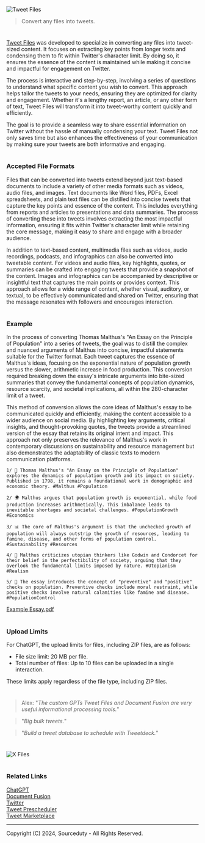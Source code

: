 ![Tweet Files](https://github.com/user-attachments/assets/00bed3ea-f969-4c01-b59c-865533106b1a)

> Convert any files into tweets.

#

[Tweet Files](https://chatgpt.com/g/g-jJRoFETYE-tweet-files) was developed to specialize in converting any files into tweet-sized content. It focuses on extracting key points from longer texts and condensing them to fit within Twitter's character limit. By doing so, it ensures the essence of the content is maintained while making it concise and impactful for engagement on Twitter.

The process is interactive and step-by-step, involving a series of questions to understand what specific content you wish to convert. This approach helps tailor the tweets to your needs, ensuring they are optimized for clarity and engagement. Whether it's a lengthy report, an article, or any other form of text, Tweet Files will transform it into tweet-worthy content quickly and efficiently.

The goal is to provide a seamless way to share essential information on Twitter without the hassle of manually condensing your text. Tweet Files not only saves time but also enhances the effectiveness of your communication by making sure your tweets are both informative and engaging.

#
### Accepted File Formats


Files that can be converted into tweets extend beyond just text-based documents to include a variety of other media formats such as videos, audio files, and images. Text documents like Word files, PDFs, Excel spreadsheets, and plain text files can be distilled into concise tweets that capture the key points and essence of the content. This includes everything from reports and articles to presentations and data summaries. The process of converting these into tweets involves extracting the most impactful information, ensuring it fits within Twitter's character limit while retaining the core message, making it easy to share and engage with a broader audience.

In addition to text-based content, multimedia files such as videos, audio recordings, podcasts, and infographics can also be converted into tweetable content. For videos and audio files, key highlights, quotes, or summaries can be crafted into engaging tweets that provide a snapshot of the content. Images and infographics can be accompanied by descriptive or insightful text that captures the main points or provides context. This approach allows for a wide range of content, whether visual, auditory, or textual, to be effectively communicated and shared on Twitter, ensuring that the message resonates with followers and encourages interaction.

#
### Example

In the process of converting Thomas Malthus's "An Essay on the Principle of Population" into a series of tweets, the goal was to distill the complex and nuanced arguments of Malthus into concise, impactful statements suitable for the Twitter format. Each tweet captures the essence of Malthus's ideas, focusing on the exponential nature of population growth versus the slower, arithmetic increase in food production. This conversion required breaking down the essay's intricate arguments into bite-sized summaries that convey the fundamental concepts of population dynamics, resource scarcity, and societal implications, all within the 280-character limit of a tweet.

This method of conversion allows the core ideas of Malthus's essay to be communicated quickly and efficiently, making the content accessible to a wider audience on social media. By highlighting key arguments, critical insights, and thought-provoking quotes, the tweets provide a streamlined version of the essay that retains its original intent and impact. This approach not only preserves the relevance of Malthus's work in contemporary discussions on sustainability and resource management but also demonstrates the adaptability of classic texts to modern communication platforms.

```
1/ 📝 Thomas Malthus's "An Essay on the Principle of Population" explores the dynamics of population growth and its impact on society. Published in 1798, it remains a foundational work in demographic and economic theory. #Malthus #Population

2/ 🌍 Malthus argues that population growth is exponential, while food production increases arithmetically. This imbalance leads to inevitable shortages and societal challenges. #PopulationGrowth #Economics

3/ 📊 The core of Malthus's argument is that the unchecked growth of population will always outstrip the growth of resources, leading to famine, disease, and other forms of population control. #Sustainability #Resources

4/ 🤔 Malthus criticizes utopian thinkers like Godwin and Condorcet for their belief in the perfectibility of society, arguing that they overlook the fundamental limits imposed by nature. #Utopianism #Realism

5/ 🌱 The essay introduces the concept of "preventive" and "positive" checks on population. Preventive checks include moral restraint, while positive checks involve natural calamities like famine and disease. #PopulationControl
```

[Example Essay.pdf](https://github.com/user-attachments/files/16623651/Example.Essay.pdf)

#
### Upload Limits

For ChatGPT, the upload limits for files, including ZIP files, are as follows:

- File size limit: 20 MB per file.
- Total number of files: Up to 10 files can be uploaded in a single interaction.

These limits apply regardless of the file type, including ZIP files.

#

> Alex: "*The custom GPTs Tweet Files and Document Fusion are very useful informational processing tools.*"

> "*Big bulk tweets.*"

> "*Build a tweet database to schedule with Tweetdeck.*"

#

![X Files](https://github.com/user-attachments/assets/e20fb3ec-64d7-4ad6-9d5b-c207f8069411)

#
### Related Links

[ChatGPT](https://github.com/sourceduty/ChatGPT)
<br>
[Document Fusion](https://chatgpt.com/g/g-KfDrCWbYq-document-fusion)
<br>
[Twitter](https://github.com/sourceduty/Twitter)
<br>
[Tweet Prescheduler](https://github.com/sourceduty/Tweet_Prescheduler)
<br>
[Tweet Marketplace](https://github.com/sourceduty/Tweet_Marketplace)

***
Copyright (C) 2024, Sourceduty - All Rights Reserved.
